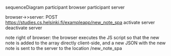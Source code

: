 sequenceDiagram
  participant browser
  participant server

  browser->>server: POST https://studies.cs.helsinki.fi/exampleapp/new_note_spa
  activate server
  deactivate server

  note right of browser: the browser executes the JS script so that the new note is added to the array directly client-side, and a new JSON with the new note is sent to the server to the location /new_note_spa
  
